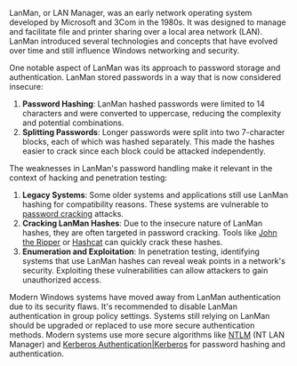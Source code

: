 LanMan, or LAN Manager, was an early network operating system developed by Microsoft and 3Com in the 1980s. It was designed to manage and facilitate file and printer sharing over a local area network (LAN). LanMan introduced several technologies and concepts that have evolved over time and still influence Windows networking and security.

One notable aspect of LanMan was its approach to password storage and authentication. LanMan stored passwords in a way that is now considered insecure:

1. **Password Hashing**: LanMan hashed passwords were limited to 14 characters and were converted to uppercase, reducing the complexity and potential combinations.
2. **Splitting Passwords**: Longer passwords were split into two 7-character blocks, each of which was hashed separately. This made the hashes easier to crack since each block could be attacked independently.

The weaknesses in LanMan's password handling make it relevant in the context of hacking and penetration testing: 

1. **Legacy Systems**: Some older systems and applications still use LanMan hashing for compatibility reasons. These systems are vulnerable to [password cracking]() attacks.
2. **Cracking LanMan Hashes**: Due to the insecure nature of LanMan hashes, they are often targeted in password cracking. Tools like [John the Ripper]() or [Hashcat]() can quickly crack these hashes.
3. **Enumeration and Exploitation**: In penetration testing, identifying systems that use LanMan hashes can reveal weak points in a network's security. Exploiting these vulnerabilities can allow attackers to gain unauthorized access.

Modern Windows systems have moved away from LanMan authentication due to its security flaws. It's recommended to disable LanMan authentication in group policy settings. Systems still relying on LanMan should be upgraded or replaced to use more secure authentication methods. Modern systems use more secure algorithms like [NTLM]() (NT LAN Manager) and [Kerberos Authentication|Kerberos]() for password hashing and authentication.